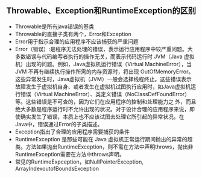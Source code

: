 ## Throwable、Exception和RuntimeException的区别

* Throwable是所有java错误的基类
* Throwable的直接子类有两个，Error和Exception
* Error用于指示合理的应用程序不应该捕获的严重问题
* Error（错误）:是程序无法处理的错误，表示运行应用程序中较严重问题。大多数错误与代码编写者执行的操作无关，而表示代码运行时 JVM（Java 虚拟机）出现的问题。例如，Java虚拟机运行错误（Virtual MachineError），当 JVM 不再有继续执行操作所需的内存资源时，将出现 OutOfMemoryError。这些异常发生时，Java虚拟机（JVM）一般会选择线程终止。这些错误表示故障发生于虚拟机自身、或者发生在虚拟机试图执行应用时，如Java虚拟机运行错误（Virtual MachineError）、类定义错误（NoClassDefFoundError）等。这些错误是不可查的，因为它们在应用程序的控制和处理能力之 外，而且绝大多数是程序运行时不允许出现的状况。对于设计合理的应用程序来说，即使确实发生了错误，本质上也不应该试图去处理它所引起的异常状况。在 Java中，错误通过Error的子类描述。 
* Exception指出了合理的应用程序需要捕获的条件
* RuntimeException 是那些可能在 Java 虚拟机正常运行期间抛出的异常的超类。方法如果抛出RuntimeException，则不需在方法中声明throws，抛出非RuntimeException需要在方法中throws声明。
* 常见的RuntimeExpception，如NullPointerException, ArrayIndexoutofBoundsException
